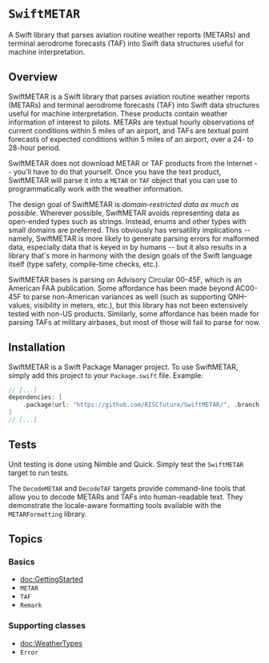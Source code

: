 # ``SwiftMETAR``

A Swift library that parses aviation routine weather reports (METARs) and
terminal aerodrome forecasts (TAF) into Swift data structures useful for machine
interpretation.

## Overview

SwiftMETAR is a Swift library that parses aviation routine weather reports
(METARs) and terminal aerodrome forecasts (TAF) into Swift data structures
useful for machine interpretation. These products contain weather information of
interest to pilots. METARs are textual hourly observations of current conditions
within 5 miles of an airport, and TAFs are textual point forecasts of expected
conditions within 5 miles of an airport, over a 24- to 28-hour period.

SwiftMETAR does not download METAR or TAF products from the Internet -- you'll
have to do that yourself. Once you have the text product, SwiftMETAR will parse
it into a ``METAR`` or ``TAF`` object that you can use to programmatically work
with the weather information.

The design goal of SwiftMETAR is _domain-restricted data as much as possible_.
Wherever possible, SwiftMETAR avoids representing data as open-ended types such
as strings. Instead, enums and other types with small domains are preferred. This
obviously has versatility implications -- namely, SwiftMETAR is more likely to
generate parsing errors for malformed data, especially data that is keyed in by
humans -- but it also results in a library that's more in harmony with the
design goals of the Swift language itself (type safety, compile-time checks,
etc.).

SwiftMETAR bases is parsing on Advisory Circular 00-45F, which is an American
FAA publication. Some affordance has been made beyond AC00-45F to parse
non-American variances as well (such as supporting QNH-values, visibility in
meters, etc.), but this library has not been extensively tested with non-US
products. Similarly, some affordance has been made for parsing TAFs at military
airbases, but most of those will fail to parse for now.

## Installation

SwiftMETAR is a Swift Package Manager project. To use SwiftMETAR, simply add
this project to your `Package.swift` file. Example:

``` swift
// [...]
dependencies: [
    .package(url: "https://github.com/RISCfuture/SwiftMETAR/", .branch("main")),
]
// [...]
```

## Tests

Unit testing is done using Nimble and Quick. Simply test the `SwiftMETAR` target
to run tests.

The `DecodeMETAR` and `DecodeTAF` targets provide command-line tools that allow
you to decode METARs and TAFs into human-readable text. They demonstrate the
locale-aware formatting tools available with the `METARFormatting` library.

## Topics

### Basics

- <doc:GettingStarted>
- ``METAR``
- ``TAF``
- ``Remark``

### Supporting classes

- <doc:WeatherTypes>
- ``Error``
